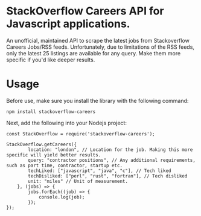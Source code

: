 # StackOverflow Careers API for Javascript applications.

An unofficial, maintained API to scrape the latest jobs from Stackoverflow Careers Jobs/RSS feeds. 
Unfortunately, due to limitations of the RSS feeds, only the latest 25 listings are available for any query. Make them more specific if you'd like deeper results.

# Usage

Before use, make sure you install the library with the following command:

    npm install stackoverflow-careers

Next, add the following into your Nodejs project:

    const StackOverflow = require('stackoverflow-careers');

    StackOverflow.getCareers({
            location: "london", // Location for the job. Making this more specific will yield better results.
            query: "contractor positions", // Any additional requirements, such as part time, contractor, startup etc.
            techLiked: ["javascript", "java", "c"], // Tech liked
            techDisliked: ["perl", "rust", "fortran"], // Tech disliked
            unit: "miles" // Unit of measurement.
        }, (jobs) => {
            jobs.forEach((job) => {
                console.log(job);
            });
    });
